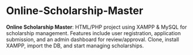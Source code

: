 # Online-Scholarship-Master
**Online Scholarship Master**: HTML/PHP project using XAMPP &amp; MySQL for scholarship management. Features include user registration, application submission, and an admin dashboard for review/approval. Clone, install XAMPP, import the DB, and start managing scholarships.
